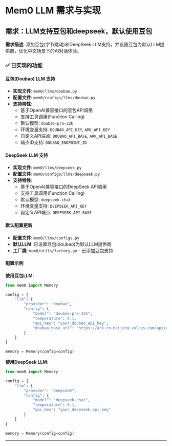 # Mem0 LLM 需求与实现

## 需求：LLM支持豆包和deepseek，默认使用豆包
**需求描述**: 添加豆包(字节跳动)和DeepSeek LLM支持，并设置豆包为默认LLM提供商，优化中文场景下的AI对话体验。

### ✅ 已实现的功能

#### 豆包(Doubao) LLM 支持
- **实现文件**: `mem0/llms/doubao.py`
- **配置文件**: `mem0/configs/llms/doubao.py` 
- **支持特性**:
  - 基于OpenAI兼容接口的豆包API调用
  - 支持工具调用(Function Calling)
  - 默认模型: `doubao-pro-32k`
  - 环境变量支持: `DOUBAO_API_KEY`, `ARK_API_KEY`
  - 自定义API端点: `DOUBAO_API_BASE`, `ARK_API_BASE`
  - 端点ID支持: `DOUBAO_ENDPOINT_ID`

#### DeepSeek LLM 支持 
- **实现文件**: `mem0/llms/deepseek.py`
- **配置文件**: `mem0/configs/llms/deepseek.py`
- **支持特性**:
  - 基于OpenAI兼容接口的DeepSeek API调用
  - 支持工具调用(Function Calling)
  - 默认模型: `deepseek-chat`
  - 环境变量支持: `DEEPSEEK_API_KEY`
  - 自定义API端点: `DEEPSEEK_API_BASE`

#### 默认配置更新
- **配置文件**: `mem0/llms/configs.py`
- **默认LLM**: 已设置豆包(doubao)为默认LLM提供商
- **工厂类**: `mem0/utils/factory.py` - 已添加豆包支持

#### 配置示例

**使用豆包LLM**:
```python
from mem0 import Memory

config = {
    "llm": {
        "provider": "doubao",
        "config": {
            "model": "doubao-pro-32k",
            "temperature": 0.1,
            "api_key": "your_doubao_api_key",
            "doubao_base_url": "https://ark.cn-beijing.volces.com/api/v3"
        }
    }
}

memory = Memory(config=config)
```

**使用DeepSeek LLM**:
```python
from mem0 import Memory

config = {
    "llm": {
        "provider": "deepseek", 
        "config": {
            "model": "deepseek-chat",
            "temperature": 0.1,
            "api_key": "your_deepseek_api_key"
        }
    }
}

memory = Memory(config=config)
```

---